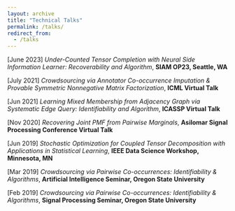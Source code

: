 ```yaml
---
layout: archive
title: "Technical Talks"
permalink: /talks/
redirect_from:
  - /talks
---
```


[June 2023] *Under-Counted Tensor Completion with Neural Side Information Learner: Recoverability and Algorithm*, **SIAM OP23, Seattle, WA**<br>

[July 2021] *Crowdsourcing via Annotator Co-occurrence Imputation & Provable Symmetric Nonnegative Matrix Factorization*, **ICML Virtual Talk**<br>

[Jun 2021] *Learning Mixed Membership from Adjacency Graph via Systematic Edge Query: Identifiability and Algorithm*, **ICASSP Virtual Talk**<br>

[Nov 2020] *Recovering Joint PMF from Pairwise Marginals*, **Asilomar Signal Processing Conference Virtual Talk**<br>

[Jun 2019] *Stochastic Optimization for Coupled Tensor Decomposition with Applications in Statistical Learning*, **IEEE Data Science Workshop, Minnesota, MN**<br>

[Mar 2019] *Crowdsourcing via Pairwise Co-occurrences: Identifiability & Algorithms*, **Artificial Intelligence Seminar, Oregon State University**<br>

[Feb 2019] *Crowdsourcing via Pairwise Co-occurrences: Identifiability & Algorithms*, **Signal Processing Seminar, Oregon State University** <br>
